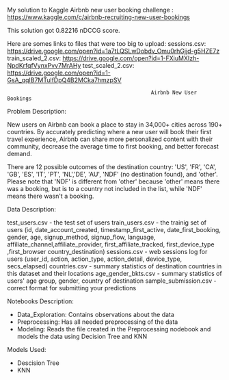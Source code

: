 My solution to Kaggle Airbnb new user booking challenge : https://www.kaggle.com/c/airbnb-recruiting-new-user-bookings

This solution got 0.82216 nDCCG score. 

Here are somes links to files that were too big to upload:
sessions.csv: https://drive.google.com/open?id=1a7tLQSLwDobdv_Omu0rhGjjd-g5HZE7z
train_scaled_2.csv: https://drive.google.com/open?id=1-FXiuMXIzh-NpdKrfqfVynxPvv7MrAHy
test_scaled_2.csv: https://drive.google.com/open?id=1-GsA_qqIB7MTulfDpQ4B2MCka7hmzpSV
                                                   
                                                   
                                                   Airbnb New User Bookings

Problem Description:

New users on Airbnb can book a place to stay in 34,000+ cities across 190+ countries. By accurately predicting where a new user will book their first travel experience, Airbnb can share more personalized content with their community, decrease the average time to first booking, and better forecast demand.

There are 12 possible outcomes of the destination country: 'US', 'FR', 'CA', 'GB', 'ES', 'IT', 'PT', 'NL','DE', 'AU', 'NDF' (no destination found), and 'other'. Please note that 'NDF' is different from 'other' because 'other' means there was a booking, but is to a country not included in the list, while 'NDF' means there wasn't a booking.

Data Description:

test_users.csv - the test set of users
train_users.csv - the trainig set of users (id, date_account_created, timestamp_first_active, date_first_booking, gender, age, signup_method, signup_flow, language, affiliate_channel,affiliate_provider, first_affiliate_tracked, first_device_type ,first_browser
country_destination)
sessions.csv - web sessions log for users (user_id, action, action_type, action_detail, device_type, secs_elapsed)
countries.csv - summary statistics of destination countries in this dataset and their locations
age_gender_bkts.csv - summary statistics of users' age group, gender, country of destination
sample_submission.csv - correct format for submitting your predictions

Notebooks Description:

- Data_Exploration: Contains observations about the data
- Preprocessing: Has all needed preprocessing of the data
- Modeling: Reads the file created in the Preprocessing nodebook and models the data using Decision Tree and KNN

Models Used: 
- Descision Tree
- KNN


